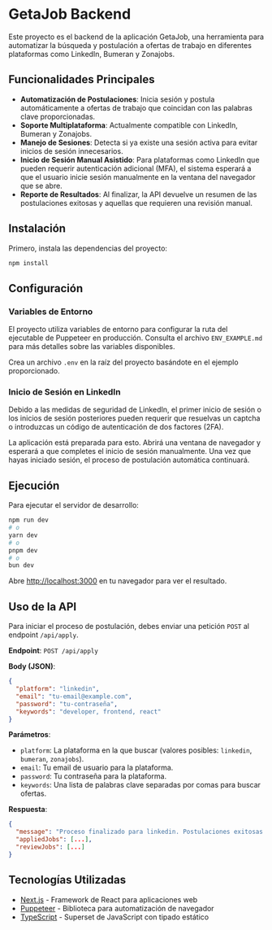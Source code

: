# GetaJob Backend

Este proyecto es el backend de la aplicación GetaJob, una herramienta para automatizar la búsqueda y postulación a ofertas de trabajo en diferentes plataformas como LinkedIn, Bumeran y Zonajobs.

## Funcionalidades Principales

- **Automatización de Postulaciones**: Inicia sesión y postula automáticamente a ofertas de trabajo que coincidan con las palabras clave proporcionadas.
- **Soporte Multiplataforma**: Actualmente compatible con LinkedIn, Bumeran y Zonajobs.
- **Manejo de Sesiones**: Detecta si ya existe una sesión activa para evitar inicios de sesión innecesarios.
- **Inicio de Sesión Manual Asistido**: Para plataformas como LinkedIn que pueden requerir autenticación adicional (MFA), el sistema esperará a que el usuario inicie sesión manualmente en la ventana del navegador que se abre.
- **Reporte de Resultados**: Al finalizar, la API devuelve un resumen de las postulaciones exitosas y aquellas que requieren una revisión manual.

## Instalación

Primero, instala las dependencias del proyecto:

```bash
npm install
```

## Configuración

### Variables de Entorno

El proyecto utiliza variables de entorno para configurar la ruta del ejecutable de Puppeteer en producción. Consulta el archivo `ENV_EXAMPLE.md` para más detalles sobre las variables disponibles.

Crea un archivo `.env` en la raíz del proyecto basándote en el ejemplo proporcionado.

### Inicio de Sesión en LinkedIn

Debido a las medidas de seguridad de LinkedIn, el primer inicio de sesión o los inicios de sesión posteriores pueden requerir que resuelvas un captcha o introduzcas un código de autenticación de dos factores (2FA).

La aplicación está preparada para esto. Abrirá una ventana de navegador y esperará a que completes el inicio de sesión manualmente. Una vez que hayas iniciado sesión, el proceso de postulación automática continuará.

## Ejecución

Para ejecutar el servidor de desarrollo:

```bash
npm run dev
# o
yarn dev
# o
pnpm dev
# o
bun dev
```

Abre [http://localhost:3000](http://localhost:3000) en tu navegador para ver el resultado.

## Uso de la API

Para iniciar el proceso de postulación, debes enviar una petición `POST` al endpoint `/api/apply`.

**Endpoint**: `POST /api/apply`

**Body (JSON)**:

```json
{
  "platform": "linkedin",
  "email": "tu-email@example.com",
  "password": "tu-contraseña",
  "keywords": "developer, frontend, react"
}
```

**Parámetros**:

- `platform`: La plataforma en la que buscar (valores posibles: `linkedin`, `bumeran`, `zonajobs`).
- `email`: Tu email de usuario para la plataforma.
- `password`: Tu contraseña para la plataforma.
- `keywords`: Una lista de palabras clave separadas por comas para buscar ofertas.

**Respuesta**:

```json
{
  "message": "Proceso finalizado para linkedin. Postulaciones exitosas: 5. Para revisar: 2.",
  "appliedJobs": [...],
  "reviewJobs": [...]
}
```

## Tecnologías Utilizadas

- [Next.js](https://nextjs.org/) - Framework de React para aplicaciones web
- [Puppeteer](https://pptr.dev/) - Biblioteca para automatización de navegador
- [TypeScript](https://www.typescriptlang.org/) - Superset de JavaScript con tipado estático
